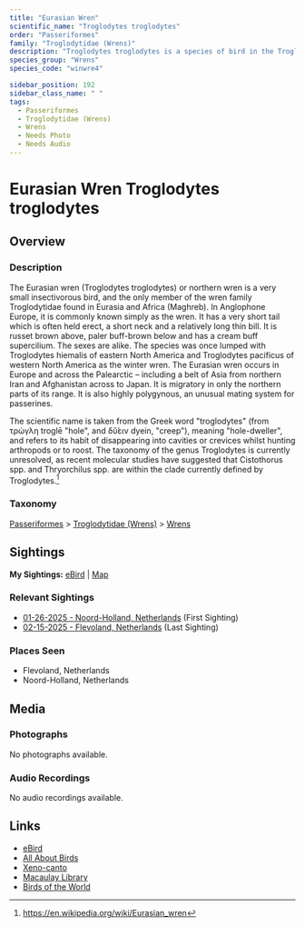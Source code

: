 ```yaml
---
title: "Eurasian Wren"
scientific_name: "Troglodytes troglodytes"
order: "Passeriformes"
family: "Troglodytidae (Wrens)"
description: "Troglodytes troglodytes is a species of bird in the Troglodytidae (Wrens) family. It has been observed 3 times."
species_group: "Wrens"
species_code: "winwre4"

sidebar_position: 192
sidebar_class_name: " "
tags: 
  - Passeriformes
  - Troglodytidae (Wrens)
  - Wrens
  - Needs Photo
  - Needs Audio
---
```


# Eurasian Wren <span className='sci_name'>Troglodytes troglodytes</span>

## Overview

### Description
The Eurasian wren (Troglodytes troglodytes) or northern wren is a very small insectivorous bird, and the only member of the wren family Troglodytidae found in Eurasia and Africa (Maghreb). In Anglophone Europe, it is commonly known simply as the wren. It has a very short tail which is often held erect, a short neck and a relatively long thin bill. It is russet brown above, paler buff-brown below and has a cream buff supercilium. The sexes are alike.
The species was once lumped with Troglodytes hiemalis of eastern North America and Troglodytes pacificus of western North America as the winter wren. The Eurasian wren occurs in Europe and across the Palearctic – including a belt of Asia from northern Iran and Afghanistan across to Japan. It is migratory in only the northern parts of its range. It is also highly polygynous, an unusual mating system for passerines.

The scientific name is taken from the Greek word "troglodytes" (from τρώγλη troglē "hole", and δῠ́ειν dyein, "creep"), meaning "hole-dweller", and refers to its habit of disappearing into cavities or crevices whilst hunting arthropods or to roost. The taxonomy of the genus Troglodytes is currently unresolved, as recent molecular studies have suggested that  Cistothorus spp. and Thryorchilus spp. are within the clade currently defined by Troglodytes.[^1]

[^1]: https://en.wikipedia.org/wiki/Eurasian_wren

### Taxonomy
[Passeriformes](/tags/passeriformes) > [Troglodytidae (Wrens)](/tags/troglodytidae-wrens) > [Wrens](/tags/wrens)


## Sightings

**My Sightings:** [eBird](https://ebird.org/lifelist?r=world&time=life&spp=winwre4) | [Map](/map?species_code=winwre4)

### Relevant Sightings

* [01-26-2025 - Noord-Holland, Netherlands](https://ebird.org/checklist/S210727534) (First Sighting)
* [02-15-2025 - Flevoland, Netherlands](https://ebird.org/checklist/S213434174) (Last Sighting)

### Places Seen

* Flevoland, Netherlands
* Noord-Holland, Netherlands



## Media
### Photographs
No photographs available.

### Audio Recordings
No audio recordings available.

## Links
* [eBird](https://ebird.org/species/winwre4) 
* [All About Birds](https://www.allaboutbirds.org/guide/winwre4) 
* [Xeno-canto](https://www.xeno-canto.org/species/troglodytes-troglodytes) 
* [Macaulay Library](https://search.macaulaylibrary.org/catalog?taxonCode=winwre4&sort=rating_rank_desc)
* [Birds of the World](https://birdsoftheworld.org/bow/species/winwre4)
